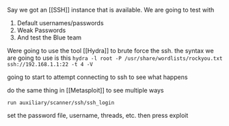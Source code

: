 Say we got an [[SSH]] instance that is available. We are going to test with
1. Default usernames/passwords
2. Weak Passwords
3. And test the Blue team

Were going to use the tool [[Hydra]] to brute force the ssh. the syntax we are going to use is this
`hydra -l root -P /usr/share/wordlists/rockyou.txt ssh://192.168.1.1:22 -t 4 -V`

going to start to attempt connecting to ssh to see what happens

do the same thing in [[Metasploit]] to see multiple ways

`run auxiliary/scanner/ssh/ssh_login`

set the password file, username, threads, etc. then press exploit

